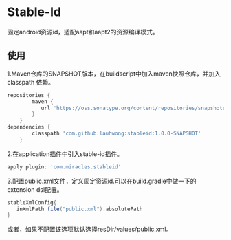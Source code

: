 Stable-Id
=========
固定android资源id，适配aapt和aapt2的资源编译模式。

使用
---

1.Maven仓库的SNAPSHOT版本，在buildscript中加入maven快照仓库，并加入classpath 依赖。
```groovy
repositories {
        maven {
           url 'https://oss.sonatype.org/content/repositories/snapshots/'
        }
    }
dependencies {
        classpath 'com.github.lauhwong:stableid:1.0.0-SNAPSHOT'
    }
```
2.在application插件中引入stable-id插件。
```groovy
apply plugin: 'com.miracles.stableid'
```
3.配置public.xml文件，定义固定资源id.可以在build.gradle中做一下的extension dsl配置。
```groovy
stableXmlConfig{
   inXmlPath file("public.xml").absolutePath
}

```
或者，如果不配置该选项默认选择resDir/values/public.xml。
